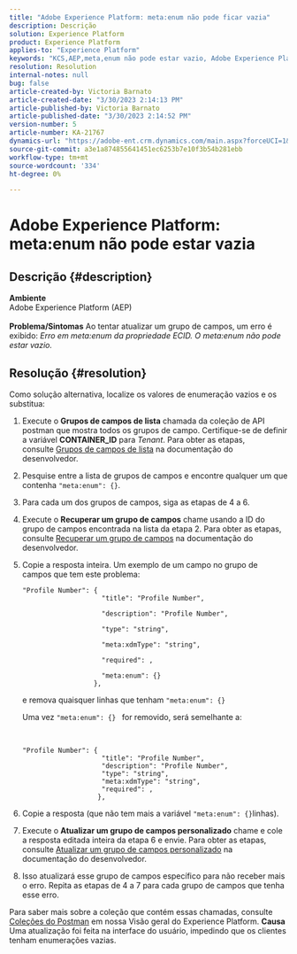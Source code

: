 ```yaml
---
title: "Adobe Experience Platform: meta:enum não pode ficar vazia"
description: Descrição
solution: Experience Platform
product: Experience Platform
applies-to: "Experience Platform"
keywords: "KCS,AEP,meta,enum não pode estar vazio, Adobe Experience Platform, atualizar grupos de campos, solução alternativa, solução de problemas"
resolution: Resolution
internal-notes: null
bug: false
article-created-by: Victoria Barnato
article-created-date: "3/30/2023 2:14:13 PM"
article-published-by: Victoria Barnato
article-published-date: "3/30/2023 2:14:52 PM"
version-number: 5
article-number: KA-21767
dynamics-url: "https://adobe-ent.crm.dynamics.com/main.aspx?forceUCI=1&pagetype=entityrecord&etn=knowledgearticle&id=d7918023-05cf-ed11-b597-6045bd0065b6"
source-git-commit: a3e1a874855641451ec6253b7e10f3b54b281ebb
workflow-type: tm+mt
source-wordcount: '334'
ht-degree: 0%

---
```


# Adobe Experience Platform: meta:enum não pode estar vazia

## Descrição {#description}

<b>Ambiente</b><br>Adobe Experience Platform (AEP)<br><br><b>Problema/Sintomas</b>
Ao tentar atualizar um grupo de campos, um erro é exibido: *Erro em meta:enum da propriedade ECID. O meta:enum não pode estar vazio.*


## Resolução {#resolution}


Como solução alternativa, localize os valores de enumeração vazios e os substitua:

1. Execute o <b>Grupos de campos de lista</b> chamada da coleção de API postman que mostra todos os grupos de campo. Certifique-se de definir a variável <b>CONTAINER_ID</b> para *Tenant*. Para obter as etapas, consulte [Grupos de campos de lista](https://developer.adobe.com/experience-platform-apis/references/schema-registry/#tag/Field-groups/operation/listFieldGroups) na documentação do desenvolvedor.
2. Pesquise entre a lista de grupos de campos e encontre qualquer um que contenha `"meta:enum": {}`.
3. Para cada um dos grupos de campos, siga as etapas de 4 a 6.
4. Execute o <b>Recuperar um grupo de campos</b> chame usando a ID do grupo de campos encontrada na lista da etapa 2. Para obter as etapas, consulte [Recuperar um grupo de campos](https://developer.adobe.com/experience-platform-apis/references/schema-registry/#tag/Field-groups/operation/retrieveFieldGroup) na documentação do desenvolvedor.
5. Copie a resposta inteira. Um exemplo de um campo no grupo de campos que tem este problema:




   ```clike
   "Profile Number": { 
                       "title": "Profile Number",                                     
                       "description": "Profile Number",                                    
                       "type": "string",                                     
                       "meta:xdmType": "string",                                    
                       "required": ,                                    
                       "meta:enum": {}                               
                     },
   ```



   e remova quaisquer linhas que tenham `"meta:enum": {}`



   Uma vez `"meta:enum": {} ` for removido, será semelhante a:

    

   ```clike
   "Profile Number": {
                       "title": "Profile Number",
                       "description": "Profile Number",
                       "type": "string",
                       "meta:xdmType": "string",
                       "required": ,
                      },
   ```
6. Copie a resposta (que não tem mais a variável `"meta:enum": {}`linhas).
7. Execute o <b>Atualizar um grupo de campos personalizado</b> chame e cole a resposta editada inteira da etapa 6 e envie. Para obter as etapas, consulte [Atualizar um grupo de campos personalizado](https://developer.adobe.com/experience-platform-apis/references/schema-registry/#tag/Field-groups/operation/patchFieldGroup) na documentação do desenvolvedor.
8. Isso atualizará esse grupo de campos específico para não receber mais o erro. Repita as etapas de 4 a 7 para cada grupo de campos que tenha esse erro.


Para saber mais sobre a coleção que contém essas chamadas, consulte [Coleções do Postman](https://experienceleague.adobe.com/docs/experience-platform/landing/platform-apis/postman.html?lang=en#collections) em nossa Visão geral do Experience Platform.
<b>Causa</b>
Uma atualização foi feita na interface do usuário, impedindo que os clientes tenham enumerações vazias.
